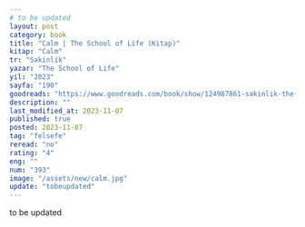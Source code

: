 ```yaml
---
# to be updated
layout: post
category: book
title: "Calm | The School of Life (Kitap)"
kitap: "Calm"
tr: "Sakinlik"
yazar: "The School of Life"
yil: "2023"
sayfa: "190"
goodreads: "https://www.goodreads.com/book/show/124987861-sakinlik-the-school-of-life-hayat-okulu--alain-de-botton-nc-l-nde-"
description: ""
last_modified_at: 2023-11-07
published: true
posted: 2023-11-07
tag: "felsefe"
reread: "no"
rating: "4"
eng: ""
num: "393"
image: "/assets/new/calm.jpg"
update: "tobeupdated"
---
```


to be updated
